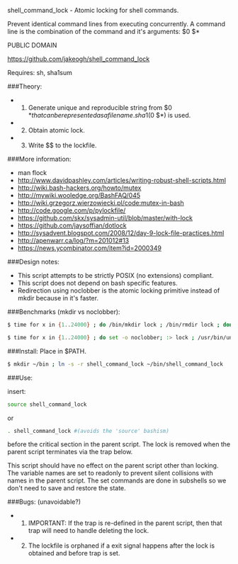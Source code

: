 shell_command_lock - Atomic locking for shell commands.

Prevent identical command lines from executing concurrently.
A command line is the combination of the command and it's arguments: $0 $*

PUBLIC DOMAIN

https://github.com/jakeogh/shell_command_lock

Requires: sh, sha1sum

###Theory:

- 1. Generate unique and reproducible string from $0 $* that can be represented as a file name. sha1($0 $*) is used.
- 2. Obtain atomic lock.
- 3. Write $$ to the lockfile.

###More information:

 - man flock
 - http://www.davidpashley.com/articles/writing-robust-shell-scripts.html
 - http://wiki.bash-hackers.org/howto/mutex
 - http://mywiki.wooledge.org/BashFAQ/045
 - http://wiki.grzegorz.wierzowiecki.pl/code:mutex-in-bash
 - http://code.google.com/p/pylockfile/
 - https://github.com/skx/sysadmin-util/blob/master/with-lock
 - https://github.com/jaysoffian/dotlock
 - http://sysadvent.blogspot.com/2008/12/day-9-lock-file-practices.html
 - http://apenwarr.ca/log/?m=201012#13
 - https://news.ycombinator.com/item?id=2000349

###Design notes:

- This script attempts to be strictly POSIX (no extensions) compliant.
- This script does not depend on bash specific features.
- Redirection using noclobber is the atomic locking primitive instead of mkdir because in it's faster.

###Benchmarks (mkdir vs noclobber):
``` sh
$ time for x in {1..24000} ; do /bin/mkdir lock ; /bin/rmdir lock ; done
```
```sh
$ time for x in {1..24000} ; do set -o noclobber; :> lock ; /usr/bin/unlink lock ; done
```

###Install: Place in $PATH.

```sh
$ mkdir ~/bin ; ln -s -r shell_command_lock ~/bin/shell_command_lock
```

###Use:

insert:
```sh
source shell_command_lock
```
or
```sh
. shell_command_lock #(avoids the 'source' bashism)
```
before the critical section in the parent script. The lock is removed when the parent script terminates via the trap below.

This script should have no effect on the parent script other than locking. The variable names are set to readonly to prevent silent collisions with names in the parent script. The set commands are done in subshells so we don't need to save and restore the state.

###Bugs: (unavoidable?)

- 1. IMPORTANT: If the trap is re-defined in the parent script, then that trap will need to handle deleting the lock.
- 2. The lockfile is orphaned if a exit signal happens after the lock is obtained and before trap is set.
